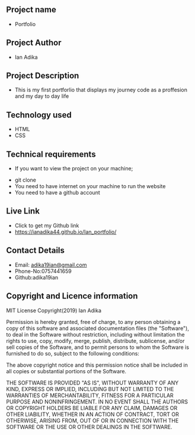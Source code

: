  ## Project name
- Portfolio

 ## Project Author
- Ian Adika

 ## Project Description
 - This is my first portforlio that displays my journey code as a proffesion and my day to day life
 
 ## Technology used
 - HTML
 - CSS 

 ## Technical requirements
 - If you want to view the project on your machine;
 * git clone
 * You need to have internet on your machine to run the website
 * You need to have a github account

 ## Live Link
  - Click to get my Github link
  -  https://ianadika44.github.io/Ian_portfolio/
 ## Contact Details
  - Email: adika19ian@gmail.com
  - Phone-No:0757441659
  - Github:adika19ian
 ## Copyright and Licence information 
 MIT License
Copyright(2019) Ian Adika

Permission is hereby granted, free of charge, to any person obtaining a copy
of this software and associated documentation files (the "Software"), to deal
in the Software without restriction, including without limitation the rights
to use, copy, modify, merge, publish, distribute, sublicense, and/or sell
copies of the Software, and to permit persons to whom the Software is
furnished to do so, subject to the following conditions:

The above copyright notice and this permission notice shall be included in all
copies or substantial portions of the Software.

THE SOFTWARE IS PROVIDED "AS IS", WITHOUT WARRANTY OF ANY KIND, EXPRESS OR
IMPLIED, INCLUDING BUT NOT LIMITED TO THE WARRANTIES OF MERCHANTABILITY,
FITNESS FOR A PARTICULAR PURPOSE AND NONINFRINGEMENT. IN NO EVENT SHALL THE
AUTHORS OR COPYRIGHT HOLDERS BE LIABLE FOR ANY CLAIM, DAMAGES OR OTHER
LIABILITY, WHETHER IN AN ACTION OF CONTRACT, TORT OR OTHERWISE, ARISING FROM,
OUT OF OR IN CONNECTION WITH THE SOFTWARE OR THE USE OR OTHER DEALINGS IN THE
SOFTWARE.